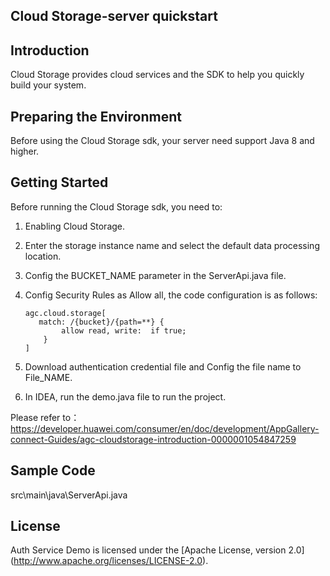 ## Cloud Storage-server quickstart

## Introduction
Cloud Storage provides cloud services and the SDK to help you quickly build your system.

## Preparing the Environment
Before using the Cloud Storage sdk, your server need support Java 8 and higher.

## Getting Started
Before running the Cloud Storage sdk, you need to:
1. Enabling Cloud Storage.

2. Enter the storage instance name and select the default data processing location.

3. Config the BUCKET_NAME parameter in the ServerApi.java file.

4. Config Security Rules as Allow all, the code configuration is as follows:
    ```
	agc.cloud.storage[
	   match: /{bucket}/{path=**} {
			allow read, write:  if true;
		}
	]
    ```
5. Download authentication credential file and Config the file name to File_NAME.

6. In IDEA, run the demo.java file to run the project.


Please refer to：https://developer.huawei.com/consumer/en/doc/development/AppGallery-connect-Guides/agc-cloudstorage-introduction-0000001054847259

## Sample Code

  src\main\java\ServerApi.java

## License
Auth Service Demo is licensed under the [Apache License, version 2.0] (http://www.apache.org/licenses/LICENSE-2.0).
